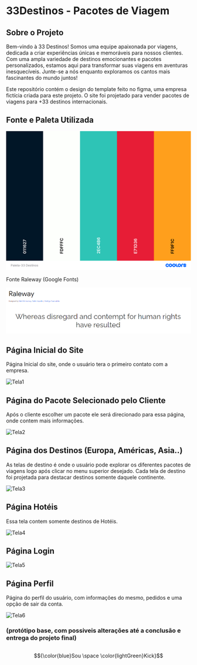 # 33Destinos - Pacotes de Viagem

## Sobre o Projeto

Bem-vindo à 33 Destinos! Somos uma equipe apaixonada por viagens, dedicada a criar experiências únicas e memoráveis para nossos clientes. Com uma ampla variedade de destinos emocionantes e pacotes personalizados, estamos aqui para transformar suas viagens em aventuras inesquecíveis. Junte-se a nós enquanto exploramos os cantos mais fascinantes do mundo juntos!

Este repositório contém o design do template feito no figma, uma empresa fictícia criada para este projeto. O site foi projetado para vender pacotes de viagens para +33 destinos internacionais.

## Fonte e Paleta Utilizada

![Paleta](https://github.com/Luisdelvitis/33Destinos-ProjetoWeb/blob/main/Fontes-Paleta/Paleta-33%20Destinos.png)

Fonte Raleway (Google Fonts)

![Fonte](https://github.com/Luisdelvitis/33Destinos-ProjetoWeb/blob/5f08a50ab702c3659f5d08a1036da2241a265524/Fontes-Paleta/RalewayFont.png)

## Página Inicial do Site

Página Inicial do site, onde o usuário tera o primeiro contato com a empresa.

![Tela1](https://github.com/Luisdelvitis/33Destinos-ProjetoWeb/blob/ef1ac968148e1bc2808e2fdd1888e82d10c81ec8/Telas/P%C3%A1gina-Inicial.png)

## Página do Pacote Selecionado pelo Cliente

Após o cliente escolher um pacote ele será direcionado para essa página, onde contem mais informações.

![Tela2](https://github.com/Luisdelvitis/33Destinos-ProjetoWeb/blob/ef1ac968148e1bc2808e2fdd1888e82d10c81ec8/Telas/P%C3%A1gina%20Info-Pacote.png)

## Página dos Destinos (Europa, Américas, Asia..)

As telas de destino é onde o usuário pode explorar os diferentes pacotes de viagens logo após clicar no menu superior desejado. Cada tela de destino foi projetada para destacar destinos somente daquele continente.

![Tela3](https://github.com/Luisdelvitis/33Destinos-ProjetoWeb/blob/ef1ac968148e1bc2808e2fdd1888e82d10c81ec8/Telas/P%C3%A1gina-Destinos.png)

## Página Hotéis

Essa tela contem somente destinos de Hotéis.

![Tela4](https://github.com/Luisdelvitis/33Destinos-ProjetoWeb/blob/ef1ac968148e1bc2808e2fdd1888e82d10c81ec8/Telas/P%C3%A1gina-Hoteis.png)

## Página Login

![Tela5](https://github.com/Luisdelvitis/33Destinos-ProjetoWeb/blob/ef1ac968148e1bc2808e2fdd1888e82d10c81ec8/Telas/P%C3%A1gina%20Login.png)

## Página Perfil

Página do perfil do usuário, com informações do mesmo, pedidos e uma opção de sair da conta.

![Tela6](https://github.com/Luisdelvitis/33Destinos-ProjetoWeb/blob/ef1ac968148e1bc2808e2fdd1888e82d10c81ec8/Telas/P%C3%A1gina-Perfil.png)

### (protótipo base, com possiveis alterações até a conclusão e entrega do projeto final)

##
<div align="center">

$${\color{blue}Sou  \space \color{lightGreen}Kick}$$

</div>
